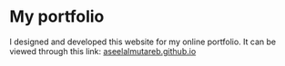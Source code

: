 # My portfolio

I designed and developed this website for my online portfolio.
It can be viewed through this link: [aseelalmutareb.github.io](aseelalmutareb.github.io)
